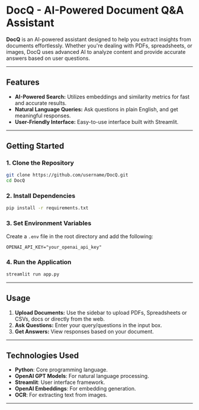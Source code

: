 # DocQ - AI-Powered Document Q&A Assistant

**DocQ** is an AI-powered assistant designed to help you extract insights from documents effortlessly. Whether you're dealing with PDFs, spreadsheets, or images, DocQ uses advanced AI to analyze content and provide accurate answers based on user questions.

---

## Features
- **AI-Powered Search:** Utilizes embeddings and similarity metrics for fast and accurate results.
- **Natural Language Queries:** Ask questions in plain English, and get meaningful responses.
- **User-Friendly Interface:** Easy-to-use interface built with Streamlit.

---

## Getting Started

### **1. Clone the Repository**
```bash
git clone https://github.com/username/DocQ.git
cd DocQ
```

### **2. Install Dependencies**
```bash
pip install -r requirements.txt
```

### **3. Set Environment Variables**
Create a `.env` file in the root directory and add the following:
```
OPENAI_API_KEY="your_openai_api_key"
``` 

### **4. Run the Application**
```bash
streamlit run app.py
```

---

## Usage
1. **Upload Documents:** Use the sidebar to upload PDFs, Spreadsheets or CSVs, docs or directly from the web.
2. **Ask Questions:** Enter your query/questions in the input box.
3. **Get Answers:** View responses based on your document.

---

## Technologies Used
- **Python**: Core programming language.
- **OpenAI GPT Models**: For natural language processing.
- **Streamlit**: User interface framework.
- **OpenAI Embeddings**: For embedding generation.
- **OCR**: For extracting text from images.

---
